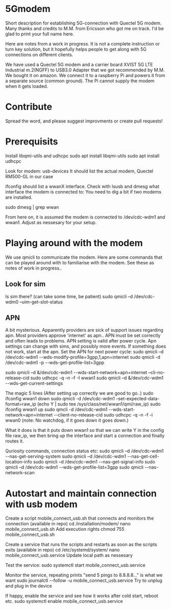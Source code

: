# 5Gmodem
Short description for establishing 5G-connection with Quectel 5G modem.
Many thanks and credits to M.M. from Ericsson who got me on track. I'd be glad to print your full name here.

Here are notes from a work in progress. It is not a complete instruction or turn key solution, but it hopefully helps people to get along with 5G connections on different clients.

We have used a Quectel 5G modem and a carrier board XVIST 5G LTE Industrial m.2(NGFF) to USB3.0 Adapter that we got recommended by M.M. We bought it on amazon.
We connect it to a raspberry Pi and powers it from a separate source (common ground). The Pi cannot supply the modem when it gets loaded.

# Contribute
Spread the word, and please suggest improvments or create pull requests!

# Prerequisits
Install libqmi-utils and udhcpc
sudo apt install libqmi-utils
sudo apt install udhcpc

Look for modem:
usb-devices
It should list the actual modem, Quectel RM500-GL in our case

ifconfig should list a wwanX interface. Check with lsusb and dmesg what interface the modem is connected to: You need to dig a bit if two modems are installed.

sudo dmesg  | grep wwan

From here on, it is assumed the modem is connected to /dev/cdc-wdm1 and wwan1. Adjust as nessesary for your setup.

# Playing around with the modem
We use qmicli to communicate the modem. Here are some commands that can be played around with to familiarise with the modem. See these as notes of work in progress..

## Look for sim
Is sim there? (can take some time, be patient)
sudo qmicli –d /dev/cdc-wdm0 –uim-get-slot-status
## APN
A bit mysterious. Apparently providers are sick of support issues regarding apn. Most providers approve 'internet' as apn..
APN must be set correctly and often leads to problems. APN setting is valid after power cycle. Apn settings can change with sims, and possibly more events. If something does not work, start at the apn.
Set the APN for next power cycle:
sudo qmicli –d /dev/cdc-wdm1 --wds-modify-profile=3gpp,1,apn=internet
sudo  qmicli -d /dev/cdc-wdm1 -p --wds-get-profile-list=3gpp

sudo qmicli –d &/dev/cdc-wdm1 --wds-start-network=apn=internet –cli-no-release-cid
sudo udhcpc -q –n –f -I wwan1
sudo qmicli –d &/dev/cdc-wdm1 --wds-get-current-settings

The magic 5 lines (After setting up correctly we are good to go..)
sudo ifconfig wwan1 down
sudo qmicli -d /dev/cdc-wdm1 –set-expected-data-format=raw_ip (echo Y | sudo tee /sys/class/net/wwan1/qmi/raw_ip)
sudo ifconfig wwan1 up
sudo qmcli -d /dev/cdc-wdm1 --wds-start-network=apn=internet --client-no-release-cid
sudo udhcpc -q -n -f -i wwan0     (note: No watchdog, if it goes down it goes down.)

What it does is that it puts down wwan1 so that we can write Y in the config file raw_ip, we then bring up the interface and start a connection and finally routes it.

Quriosity commands, connection status etc:
sudo qmicli –d /dev/cdc-wdm1 --nas-get-serving-system
sudo qmicli –d /dev/cdc-wdm1 --nas-get-cell-location-info
sudo qmicli –d /dev/cdc-wdm1 --nas-get-signal-info
sudo qmicli –d /dev/cdc-wdm1 --wds-get-profile-list=3gpp
sudo qmicli --nas-network-scan

# Autostart and maintain connection with usb modem
Create a script mobile_connect_usb.sh that connects and monitors the connection (available in repo)
cd /installation/modem/
nano mobile_connect_usb.sh
Add execution rights
chmod 755 mobile_connect_usb.sh

Create a service that runs the scripts and restarts as soon as the scripts exits (available in repo)
cd /etc/systemd/system/
nano mobile_connect_usb.service
Update local path as nessesary

Test the service:
sudo systemctl start mobile_connect_usb.service

Monitor the service, repeating prints "send 5 pings to 8.8.8.8…" is what we want
sudo journalctl --follow -u mobile_connect_usb.service
Try to unplug and plug in the device

If happy, enable the service and see how it works after cold start, reboot etc.
sudo systemctl enable mobile_connect_usb.service
